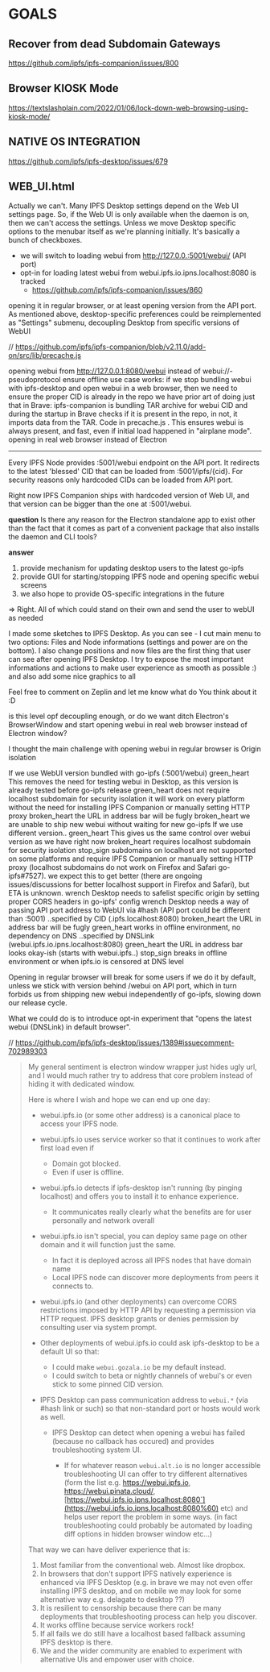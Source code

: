 # GOALS

## Recover from dead Subdomain Gateways
https://github.com/ipfs/ipfs-companion/issues/800

## Browser KIOSK Mode
https://textslashplain.com/2022/01/06/lock-down-web-browsing-using-kiosk-mode/


## NATIVE OS INTEGRATION
https://github.com/ipfs/ipfs-desktop/issues/679



## WEB_UI.html
Actually we can't. Many IPFS Desktop settings depend on the Web UI settings page.
So, if the Web UI is only available when the daemon is on,
then we can't access the settings.
Unless we move Desktop specific options to the menubar itself as we're planning initially.
It's basically a bunch of checkboxes.
* we will switch to loading webui from http://127.0.0.:5001/webui/ (API port)
* opt-in for loading latest webui from webui.ipfs.io.ipns.localhost:8080 is tracked
  * https://github.com/ipfs/ipfs-companion/issues/860


opening it in regular browser, or at least opening version from the API port. As mentioned above, desktop-specific preferences could be reimplemented as "Settings" submenu, decoupling Desktop from specific versions of WebUI

// https://github.com/ipfs/ipfs-companion/blob/v2.11.0/add-on/src/lib/precache.js

opening webui from http://127.0.0.1:8080/webui instead of webui://- pseudoprotocol
ensure offline use case works: if we stop bundling webui with ipfs-desktop and open webui in a web browser, then we need to ensure the proper CID is already in the repo
we have prior art of doing just that in Brave: ipfs-companion is bundling TAR archive for webui CID and during the startup in Brave checks if it is present in the repo, in not, it imports data from the TAR. Code in precache.js . This ensures webui is always present, and fast, even if initial load happened in "airplane mode".
opening in real web browser instead of Electron

---
Every IPFS Node provides :5001/webui endpoint on the API port. It redirects to the latest 'blessed' CID
that can be loaded from :5001/ipfs/{cid}. For security reasons only hardcoded CIDs can be loaded from API port.

Right now IPFS Companion ships with hardcoded version of Web UI, and that version can be bigger than the one at :5001/webui.



**question**
Is there any reason for the Electron standalone app to exist other than the fact that it comes as part of a convenient package that also installs the daemon and CLI tools?

**answer**
1. provide mechanism for updating desktop users to the latest go-ipfs
2. provide GUI for starting/stopping IPFS node and opening specific webui screens
3. we also hope to provide OS-specific integrations in the future

=> Right. All of which could stand on their own and send the user to webUI as needed


I made some sketches to IPFS Desktop. As you can see - I cut main menu to two options:
Files and Node informations (settings and power are on the bottom).
I also change positions and now files are the first thing that user can see after opening IPFS Desktop.
I try to expose the most important informations and actions to make user experience as smooth as possible :)
and also add some nice graphics to all



Feel free to comment on Zeplin and let me know what do You think about it :D

is this level opf decoupling enough, or do we want ditch Electron's BrowserWindow
and start opening webui in real web browser instead of Electron window?

I thought the main challenge with opening webui in regular browser is Origin isolation




If we use WebUI version bundled with go-ipfs (:5001/webui)
green_heart This removes the need for testing webui in Desktop, as this version is already tested before go-ipfs release
green_heart does not require localhost subdomain for security isolation
it will work on every platform without the need for installing IPFS Companion or manually setting HTTP proxy
broken_heart the URL in address bar will be fugly
broken_heart we are unable to ship new webui without waiting for new go-ipfs
If we use different version..
green_heart This gives us the same control over webui version as we have right now
broken_heart requires localhost subdomain for security isolation
stop_sign subdomains on localhost are not supported on some platforms and require IPFS Companion or manually setting HTTP proxy (localhost subdomains do not work on Firefox and Safari go-ipfs#7527). we expect this to get better (there are ongoing issues/discussions for better localhost support in Firefox and Safari), but ETA is unknown.
wrench Desktop needs to safelist specific origin by setting proper CORS headers in go-ipfs' config
wrench Desktop needs a way of passing API port address to WebUI via #hash (API port could be different than :5001)
..specified by CID (<cid>.ipfs.localhost:8080)
broken_heart the URL in address bar will be fugly
green_heart works in offline environment, no dependency on DNS
..specified by DNSLink (webui.ipfs.io.ipns.localhost:8080)
green_heart the URL in address bar looks okay-ish (starts with webui.ipfs..)
stop_sign breaks in offline environment or when ipfs.io is censored at DNS level


  Opening in regular browser will break for some users if we do it by default, unless we stick with version behind /webui on API port, which in turn forbids us from shipping new webui independently of go-ipfs, slowing down our release cycle.

What we could do is to introduce opt-in experiment that "opens the latest webui (DNSLink) in default browser".



// https://github.com/ipfs/ipfs-desktop/issues/1389#issuecomment-702989303

> My general sentiment is electron window wrapper just hides ugly url, and I would much rather try to address that core problem instead of hiding it with dedicated window.
>
> Here is where I wish and hope we can end up one day:
>
> * webui.ipfs.io (or some other address) is a canonical place to access your IPFS node.
> * webui.ipfs.io uses service worker so that it continues to work after first load even if
>
>   * Domain got blocked.
>   * Even if user is offline.
> * webui.ipfs.io detects if ipfs-desktop isn't running (by pinging localhost) and offers you to install it to enhance experience.
>
>   * It communicates really clearly what the benefits are for user personally and network overall
> * webui.ipfs.io isn't special, you can deploy same page on other domain and it will function just the same.
>
>   * In fact it is deployed across all IPFS nodes that have domain name
>   * Local IPFS node can discover more deployments from peers it connects to.
> * webui.ipfs.io (and other deployments) can overcome CORS restrictions imposed by HTTP API by requesting a permission via HTTP request. IPFS desktop grants or denies permission by consulting user via system prompt.
> * Other deployments of webui.ipfs.io could ask ipfs-desktop to be a default UI so that:
>
>   * I could make `webui.gozala.io` be my default instead.
>   * I could switch to beta or nightly channels of webui's or even stick to some pinned CID version.
> * IPFS Desktop can pass communication address to `webui.*` (via #hash link or such) so that non-standard port or hosts would work as well.
>
>   * IPFS Desktop can detect when opening a webui has failed (because no callback has occured) and provides troubleshooting system UI.
>
>     * If for whatever reason `webui.alt.io` is no longer accessible troubleshooting UI can offer to try different alternatives (form the list e.g. https://webui.ipfs.io, https://webui.pinata.cloud/, [https://webui.ipfs.io.ipns.localhost:8080`](https://webui.ipfs.io.ipns.localhost:8080%60) etc) and helps user report the problem in some ways. (in fact troubleshooting could probably be automated by loading diff options in hidden browser window etc...)
>
> That way we can have deliver experience that is:
>
> 1. Most familiar from the conventional web. Almost like dropbox.
> 2. In browsers that don't support IPFS natively experience is enhanced via IPFS Desktop (e.g. in brave we may not even offer installing IPFS desktop, and on mobile we may look for some alternative way e.g. delagate to desktop ??)
> 3. It is resilient to censorship because there can be many deployments that troubleshooting process can help you discover.
> 4. It works offline because service workers rock!
> 5. If all fails we do still have a localhost based fallback assuming IPFS desktop is there.
> 6. We and the wider community are enabled to experiment with alternative UIs and empower user with choice.



